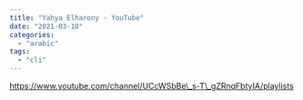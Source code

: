 ```yaml
---
title: "Yahya Elharony - YouTube"
date: "2021-03-10"
categories: 
  - "arabic"
tags: 
  - "cli"
---
```


https://www.youtube.com/channel/UCcWSbBe\_s-T\_gZRnqFbtyIA/playlists
